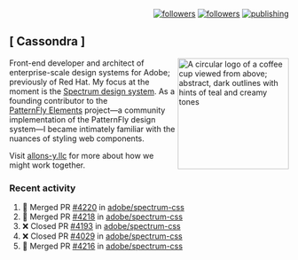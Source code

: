 <p align="right"><a rel="me" href="https://front-end.social/@castastrophe">
    <img alt="followers" title="Follow me on Mastodon" src="https://img.shields.io/mastodon/follow/109297102751309835?domain=https%3A%2F%2Ffront-end.social&label=Follow&logo=mastodon&logoColor=white&style=for-the-badge&labelColor=008080&color=006969"/></a>
  <a href="https://codepen.io/castastrophe/">
    <img alt="followers" title="Follow me on CodePen" src="https://img.shields.io/badge/23-1?color=640464&labelColor=7c007c&style=for-the-badge&logo=codepen&label=Follow"/></a>
<a href="https://castastrophe.medium.com/">
    <img alt="publishing" title="View articles on Medium" src="https://img.shields.io/badge/107-1?color=666&labelColor=444&label=subscribe&logo=medium&logoColor=white&style=for-the-badge"/></a>
</p>

## [&nbsp;Cassondra&nbsp;]

<img align="right" src="https://github-production-user-asset-6210df.s3.amazonaws.com/1840295/253016758-ba468774-1cd3-42c2-8f43-947b5eeb5edf.png" height="200" alt="A circular logo of a coffee cup viewed from above; abstract, dark outlines with hints of teal and creamy tones">

Front-end developer and architect of enterprise-scale design systems for Adobe; previously of Red Hat. My focus at the moment is the [Spectrum design system](https://github.com/adobe/spectrum-css). As a founding contributor to the [PatternFly&nbsp;Elements](https://github.com/patternfly/patternfly-elements) project&mdash;a community implementation of the PatternFly design system&mdash;I became intimately familiar with the nuances of styling web components.

Visit [allons-y.llc](http://allons-y.llc/) for more about how we might work together.

### Recent activity

<!--START_SECTION:activity-->
1. 🎉 Merged PR [#4220](https://github.com/adobe/spectrum-css/pull/4220) in [adobe/spectrum-css](https://github.com/adobe/spectrum-css)
2. 🎉 Merged PR [#4218](https://github.com/adobe/spectrum-css/pull/4218) in [adobe/spectrum-css](https://github.com/adobe/spectrum-css)
3. ❌ Closed PR [#4193](https://github.com/adobe/spectrum-css/pull/4193) in [adobe/spectrum-css](https://github.com/adobe/spectrum-css)
4. ❌ Closed PR [#4029](https://github.com/adobe/spectrum-css/pull/4029) in [adobe/spectrum-css](https://github.com/adobe/spectrum-css)
5. 🎉 Merged PR [#4216](https://github.com/adobe/spectrum-css/pull/4216) in [adobe/spectrum-css](https://github.com/adobe/spectrum-css)
<!--END_SECTION:activity-->
